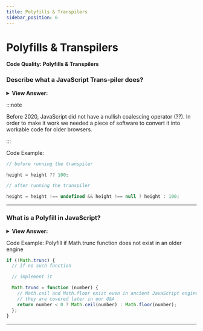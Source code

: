 ```yaml
---
title: Polyfills & Transpilers
sidebar_position: 6
---
```


# Polyfills & Transpilers

**Code Quality: Polyfills & Transpilers**

<head>
  <title>Polyfills & Transpilers - Frontend Interview Questions & Answers</title>
  <meta charSet="utf-8" />
</head>

### Describe what a JavaScript Trans-piler does?

<details>
  <summary><strong>View Answer:</strong></summary>
  <div>
  <div><strong>Interview Response:</strong> A transpiler is a special piece of software that can parse (“read and understand”) modern code, and rewrite it using older syntax constructs, so that the result would be the same.
</div>
  </div>
</details>

:::note

Before 2020, JavaScript did not have a nullish coalescing operator (??). In order to make it work we needed a piece of software to convert it into workable code for older browsers.

:::

Code Example:

```js
// before running the transpiler

height = height ?? 100;

// after running the transpiler

height = height !== undefined && height !== null ? height : 100;
```

---

### What is a Polyfill in JavaScript?

<details>
  <summary><strong>View Answer:</strong></summary>
  <div>
  <div><strong>Interview Response:</strong> A polyfill fills in the gaps where newer JavaScript features may not be compatible with older browsers.
</div>
  </div>
</details>

Code Example: Polyfill if Math.trunc function does not exist in an older engine

```js
if (!Math.trunc) {
  // if no such function

  // implement it

  Math.trunc = function (number) {
    // Math.ceil and Math.floor exist even in ancient JavaScript engines
    // they are covered later in our Q&A
    return number < 0 ? Math.ceil(number) : Math.floor(number);
  };
}
```

---

